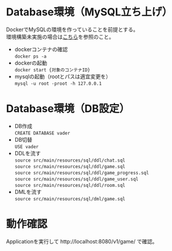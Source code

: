 # Database環境（MySQL立ち上げ）
DockerでMySQLの環境を作っていることを前提とする。  
環境構築未実施の場合は[こちら](https://github.com/mashio08/mysql_docker "こちら")を参照のこと。
* dockerコンテナの確認  
`docker ps -a`
* dockerの起動  
`docker start {対象のコンテナID}`
* mysqlの起動（rootとパスは適宜変更を）  
`mysql -u root -proot -h 127.0.0.1`

# Database環境（DB設定）
* DB作成  
`CREATE DATABASE vader`
* DB切替  
`USE vader`
* DDLを流す  
`source src/main/resources/sql/ddl/chat.sql`  
`source src/main/resources/sql/ddl/game.sql`  
`source src/main/resources/sql/ddl/game_progress.sql`  
`source src/main/resources/sql/ddl/game_user.sql`  
`source src/main/resources/sql/ddl/room.sql`  
* DMLを流す  
`source src/main/resources/sql/dml/game.sql`  

# 動作確認
Applicationを実行して http://localhost:8080/v1/game/  で確認。